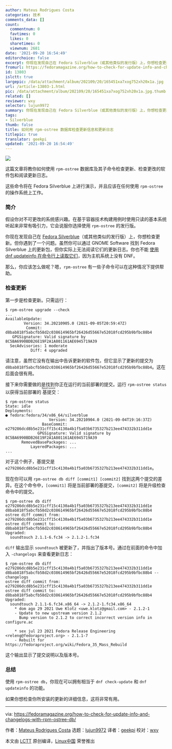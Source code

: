 ```yaml
---
author: Mateus Rodrigues Costa
categories: 技术
comments_data: []
count:
  commentnum: 0
  favtimes: 0
  likes: 0
  sharetimes: 0
  viewnum: 2681
date: '2021-09-20 16:54:49'
editorchoice: false
excerpt: 你现在发现自己在 Fedora Silverblue（或其他类似的发行版）上，你想检查更新。但你遇到了一个问题。
fromurl: https://fedoramagazine.org/how-to-check-for-update-info-and-changelogs-with-rpm-ostree-db/
id: 13803
islctt: true
largepic: /data/attachment/album/202109/20/165451xa7xog752xh20x1a.jpg
url: /article-13803-1.html
pic: /data/attachment/album/202109/20/165451xa7xog752xh20x1a.jpg.thumb.jpg
related: []
reviewer: wxy
selector: lujun9972
summary: 你现在发现自己在 Fedora Silverblue（或其他类似的发行版）上，你想检查更新。但你遇到了一个问题。
tags:
- Silverblue
thumb: false
title: 如何用 rpm-ostree 数据库检查更新信息和更新日志
titlepic: true
translator: geekpi
updated: '2021-09-20 16:54:49'
---
```


![](/data/attachment/album/202109/20/165451xa7xog752xh20x1a.jpg)


这篇文章将教你如何使用 `rpm-ostree` 数据库及其子命令检查更新、检查更改的软件包和阅读更新日志。


这些命令将在 Fedora Silverblue 上进行演示，并且应该在任何使用 `rpm-ostree` 的操作系统上工作。


### 简介


假设你对不可更改的系统感兴趣。在基于容器技术构建用例时使用只读的基本系统听起来非常有吸引力，它会说服你选择使用 `rpm-ostree` 的发行版。


你现在发现自己在 [Fedora Silverblue](https://fedoramagazine.org/what-is-silverblue/)（或其他类似的发行版）上，你想检查更新。但你遇到了一个问题。虽然你可以通过 GNOME Software 找到 Fedora Silverblue 上的更新包，但你实际上无法阅读它们的更新日志。你也不能 [使用 dnf updateinfo 在命令行上读取它们](https://fedoramagazine.org/use-dnf-updateinfo-to-read-update-changelogs/)，因为主机系统上没有 DNF。


那么，你应该怎么做呢？嗯，`rpm-ostree` 有一些子命令可以在这种情况下提供帮助。


### 检查更新


第一步是检查更新。只需运行：



```
$ rpm-ostree upgrade --check
...
AvailableUpdate:
        Version: 34.20210905.0 (2021-09-05T20:59:47Z)
         Commit: d8bab818f5abcfb58d2c038614965bf26426d55667e52018fcd295b9bfbc88b4
   GPGSignature: Valid signature by 8C5BA6990BDB26E19F2A1A801161AE6945719A39
  SecAdvisories: 1 moderate
           Diff: 4 upgraded

```

请注意，虽然它没有在输出中告诉更新的软件包，但它显示了更新的提交为 `d8bab818f5abcfb58d2c038614965bf26426d55667e52018fcd295b9bfbc88b4`。这在后面会很有用。


接下来你需要做的是找到你正在运行的当前部署的提交。运行 `rpm-ostree status` 以获得当前部署的<ruby> 基提交 <rt>  BaseCommit </rt></ruby>：



```
$ rpm-ostree status
State: idle
Deployments:
● fedora:fedora/34/x86_64/silverblue
                   Version: 34.20210904.0 (2021-09-04T19:16:37Z)
                BaseCommit: e279286dcd8b5e231cff15c4130a4b1f5a03b6735327b213ee474332b311dd1e
              GPGSignature: Valid signature by 8C5BA6990BDB26E19F2A1A801161AE6945719A39
       RemovedBasePackages: ...
           LayeredPackages: ...
...

```

对于这个例子，基提交是`e279286dcd8b5e231cff15c4130a4b1f5a03b6735327b213ee474332b311dd1e`。


现在你可以用 `rpm-ostree db diff [commit1] [commit2]` 找到这两个提交的差异。在这个命令中，`[commit1]` 将是当前部署的基提交，`[commit2]` 将是升级检查命令中的提交。



```
$ rpm-ostree db diff e279286dcd8b5e231cff15c4130a4b1f5a03b6735327b213ee474332b311dd1e d8bab818f5abcfb58d2c038614965bf26426d55667e52018fcd295b9bfbc88b4
ostree diff commit from: e279286dcd8b5e231cff15c4130a4b1f5a03b6735327b213ee474332b311dd1e
ostree diff commit to:   d8bab818f5abcfb58d2c038614965bf26426d55667e52018fcd295b9bfbc88b4
Upgraded:
  soundtouch 2.1.1-6.fc34 -> 2.1.2-1.fc34

```

`diff` 输出显示 `soundtouch` 被更新了，并指出了版本号。通过在前面的命令中加入 `-changelogs` 来查看更新日志：



```
$ rpm-ostree db diff e279286dcd8b5e231cff15c4130a4b1f5a03b6735327b213ee474332b311dd1e d8bab818f5abcfb58d2c038614965bf26426d55667e52018fcd295b9bfbc88b4 --changelogs
ostree diff commit from: e279286dcd8b5e231cff15c4130a4b1f5a03b6735327b213ee474332b311dd1e
ostree diff commit to:   d8bab818f5abcfb58d2c038614965bf26426d55667e52018fcd295b9bfbc88b4
Upgraded:
  soundtouch 2.1.1-6.fc34.x86_64 -> 2.1.2-1.fc34.x86_64
    * dom ago 29 2021 Uwe Klotz <uwe.klotz@gmail.com> - 2.1.2-1
    - Update to new upstream version 2.1.2
      Bump version to 2.1.2 to correct incorrect version info in configure.ac

    * sex jul 23 2021 Fedora Release Engineering <releng@fedoraproject.org> - 2.1.1-7
    - Rebuilt for https://fedoraproject.org/wiki/Fedora_35_Mass_Rebuild

```

这个输出显示了提交说明以及版本号。


### 总结


使用 `rpm-ostree db`，你现在可以拥有相当于 `dnf check-update` 和 `dnf updateinfo` 的功能。


如果你想检查你所安装的更新的详细信息，这将非常有用。




---


via: <https://fedoramagazine.org/how-to-check-for-update-info-and-changelogs-with-rpm-ostree-db/>


作者：[Mateus Rodrigues Costa](https://fedoramagazine.org/author/mateusrodcosta/) 选题：[lujun9972](https://github.com/lujun9972) 译者：[geekpi](https://github.com/geekpi) 校对：[wxy](https://github.com/wxy)


本文由 [LCTT](https://github.com/LCTT/TranslateProject) 原创编译，[Linux中国](https://linux.cn/) 荣誉推出